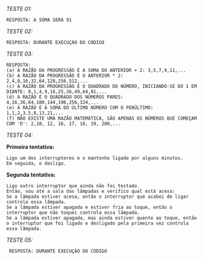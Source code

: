 *TESTE 01:*

    RESPOSTA: A SOMA SERÁ 91

*TESTE 02:*

    RESPOSTA: DURANTE EXECUÇÃO DO CÓDIGO

*TESTE 03:*

    RESPOSTA: 
    (a) A RAZÃO DA PROGRESSÃO É A SOMA DO ANTERIOR + 2: 3,5,7,9,11,...
    (b) A RAZÃO DA PROGRESSÃO É O ANTERIOR * 2: 2,4,8,16,32,64,128,256,512,...
    (c) A RAZÃO DA PROGRESSÃO É O QUADRADO DO NÚMERO, INICIANDO-SE DO 1 EM DIANTE: 0,1,4,9,16,25,36,49,64,81,...
    (d) A RAZÃO É O QUADRADO DOS NÚMEROS PARES: 4,16,36,64,100,144,196,256,324,...
    (e) A RAZÃO É A SOMA DO ÚLTIMO NÚMERO COM O PENÚLTIMO: 1,1,2,3,5,8,13,21,...
    (f) NÃO EXISTE UMA RAZÃO MATEMÁTICA, SÃO APENAS OS NÚMEROS QUE COMEÇAM COM 'D': 2,10, 12, 16, 17, 18, 19, 200,...

*TESTE 04:*

**Primeira tentativa:**

    Ligo um dos interruptores e o mantenho ligado por alguns minutos.
    Em seguida, o desligo.
    
**Segunda tentativa:**

    Ligo outro interruptor que ainda não foi testado.
    Então, vou até a sala das lâmpadas e verifico qual está acesa:
    Se a lâmpada estiver acesa, então o interruptor que acabei de ligar controla essa lâmpada.
    Se a lâmpada estiver apagada e estiver fria ao toque, então o interruptor que não toquei controla essa lâmpada.
    Se a lâmpada estiver apagada, mas ainda estiver quente ao toque, então o interruptor que foi ligado e desligado pela primeira vez controla essa lâmpada.

*TESTE 05:*

     RESPOSTA: DURANTE EXECUÇÃO DO CÓDIGO
